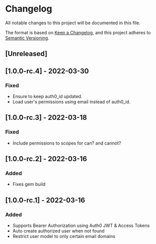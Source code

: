 # Changelog

All notable changes to this project will be documented in this file.

The format is based on [Keep a Changelog](https://keepachangelog.com/en/1.0.0/),
and this project adheres to [Semantic Versioning](https://semver.org/spec/v2.0.0.html).

## [Unreleased]

## [1.0.0-rc.4] - 2022-03-30
### Fixed
- Ensure to keep auth0_id updated.
- Load user's permissions using email instead of auth0_id.

## [1.0.0-rc.3] - 2022-03-18
### Fixed
- Include permissions to scopes for can? and cannot?

## [1.0.0-rc.2] - 2022-03-16
### Added
- Fixes gem build

## [1.0.0-rc.1] - 2022-03-16
### Added
- Supports Bearer Authorization using Auth0 JWT & Access Tokens
- Auto create authorized user when not found
- Restrict user model to only certain email domains 

